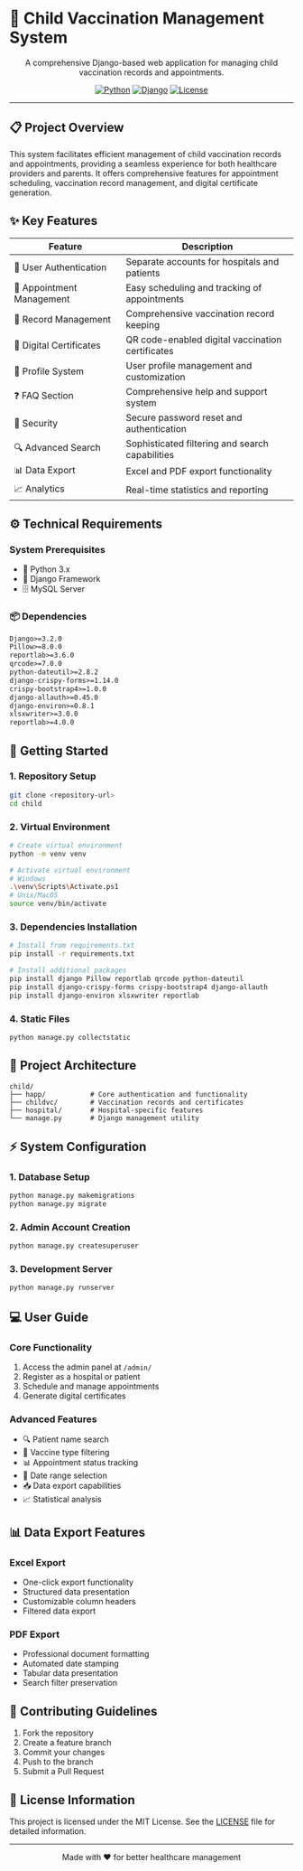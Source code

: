 # 🏥 Child Vaccination Management System

<div align="center">

A comprehensive Django-based web application for managing child vaccination records and appointments.

[![Python](https://img.shields.io/badge/python-3.x-blue.svg)](https://www.python.org/)
[![Django](https://img.shields.io/badge/django-3.2.0-green.svg)](https://www.djangoproject.com/)
[![License](https://img.shields.io/badge/license-MIT-red.svg)](LICENSE)

</div>

---

## 📋 Project Overview

This system facilitates efficient management of child vaccination records and appointments, providing a seamless experience for both healthcare providers and parents. It offers comprehensive features for appointment scheduling, vaccination record management, and digital certificate generation.

## ✨ Key Features

| Feature | Description |
|---------|-------------|
| 👥 User Authentication | Separate accounts for hospitals and patients |
| 📅 Appointment Management | Easy scheduling and tracking of appointments |
| 📝 Record Management | Comprehensive vaccination record keeping |
| 📜 Digital Certificates | QR code-enabled digital vaccination certificates |
| 👤 Profile System | User profile management and customization |
| ❓ FAQ Section | Comprehensive help and support system |
| 🔑 Security | Secure password reset and authentication |
| 🔍 Advanced Search | Sophisticated filtering and search capabilities |
| 📊 Data Export | Excel and PDF export functionality |
| 📈 Analytics | Real-time statistics and reporting |

## ⚙️ Technical Requirements

### System Prerequisites
- 🐍 Python 3.x
- 🎯 Django Framework
- 🗄️ MySQL Server

### 📦 Dependencies
```txt
Django>=3.2.0
Pillow>=8.0.0
reportlab>=3.6.0
qrcode>=7.0.0
python-dateutil>=2.8.2
django-crispy-forms>=1.14.0
crispy-bootstrap4>=1.0.0
django-allauth>=0.45.0
django-environ>=0.8.1
xlsxwriter>=3.0.0
reportlab>=4.0.0
```

## 🚀 Getting Started

### 1. Repository Setup
```bash
git clone <repository-url>
cd child
```

### 2. Virtual Environment
```bash
# Create virtual environment
python -m venv venv

# Activate virtual environment
# Windows
.\venv\Scripts\Activate.ps1
# Unix/MacOS
source venv/bin/activate
```

### 3. Dependencies Installation
```bash
# Install from requirements.txt
pip install -r requirements.txt

# Install additional packages
pip install django Pillow reportlab qrcode python-dateutil
pip install django-crispy-forms crispy-bootstrap4 django-allauth
pip install django-environ xlsxwriter reportlab
```

### 4. Static Files
```bash
python manage.py collectstatic
```

## 📁 Project Architecture

```
child/
├── happ/           # Core authentication and functionality
├── childvc/        # Vaccination records and certificates
├── hospital/       # Hospital-specific features
└── manage.py       # Django management utility
```

## ⚡ System Configuration

### 1. Database Setup
```bash
python manage.py makemigrations
python manage.py migrate
```

### 2. Admin Account Creation
```bash
python manage.py createsuperuser
```

### 3. Development Server
```bash
python manage.py runserver
```

## 💻 User Guide

### Core Functionality
1. Access the admin panel at `/admin/`
2. Register as a hospital or patient
3. Schedule and manage appointments
4. Generate digital certificates

### Advanced Features
- 🔍 Patient name search
- 💉 Vaccine type filtering
- 📊 Appointment status tracking
- 📅 Date range selection
- 📥 Data export capabilities
- 📈 Statistical analysis

## 📊 Data Export Features

### Excel Export
- One-click export functionality
- Structured data presentation
- Customizable column headers
- Filtered data export

### PDF Export
- Professional document formatting
- Automated date stamping
- Tabular data presentation
- Search filter preservation

## 🤝 Contributing Guidelines

1. Fork the repository
2. Create a feature branch
3. Commit your changes
4. Push to the branch
5. Submit a Pull Request

## 📄 License Information

This project is licensed under the MIT License. See the [LICENSE](LICENSE) file for detailed information.

---

<div align="center">
Made with ❤️ for better healthcare management
</div> 